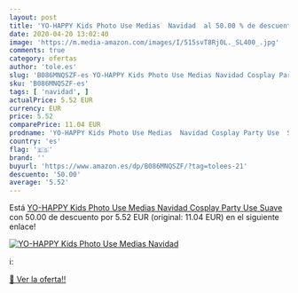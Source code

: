 ```yaml
---
layout: post
title: 'YO-HAPPY Kids Photo Use Medias  Navidad  al 50.00 % de descuento'
date: 2020-04-20 13:02:40
image: 'https://m.media-amazon.com/images/I/515svT8Rj0L._SL400_.jpg'
comments: true
category: ofertas
author: 'tole.es'
slug: 'B086MNQSZF-es YO-HAPPY Kids Photo Use Medias Navidad Cosplay Party Use...'
sku: 'B086MNQSZF-es'
tags: [ 'navidad', ]
actualPrice: 5.52 EUR
currency: EUR
price: 5.52
comparePrice: 11.04 EUR
prodname: 'YO-HAPPY Kids Photo Use Medias  Navidad Cosplay Party Use  Suave'
country: 'es'
flag: '🇪🇸'
brand: ''
buyurl: 'https://www.amazon.es/dp/B086MNQSZF/?tag=tolees-21'
descuento: '50.00'
average: '5.52'
---
```


Está [YO-HAPPY Kids Photo Use Medias  Navidad Cosplay Party Use  Suave](https://www.amazon.es/dp/B086MNQSZF/?tag=tolees-21) con 50.00 de descuento por 5.52 EUR (original: 11.04 EUR) en el siguiente enlace!

[![YO-HAPPY Kids Photo Use Medias  Navidad ](https://m.media-amazon.com/images/I/515svT8Rj0L._SL400_.jpg)](https://www.amazon.es/dp/B086MNQSZF/?tag=tolees-21)

ℹ️:


[🛒 Ver la oferta!!](https://www.amazon.es/dp/B086MNQSZF/?tag=tolees-21)
